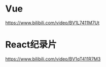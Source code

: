 # Vue
https://www.bilibili.com/video/BV1L7411M7Ut

# React纪录片
https://www.bilibili.com/video/BV1qT411R7M3
